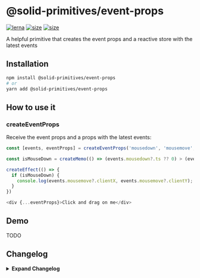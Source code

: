 # @solid-primitives/event-props

[![lerna](https://img.shields.io/badge/maintained%20with-lerna-cc00ff.svg?style=for-the-badge)](https://lerna.js.org/)
[![size](https://img.shields.io/bundlephobia/minzip/@solid-primitives/event-props?style=for-the-badge)](https://bundlephobia.com/package/@solid-primitives/event-props)
[![size](https://img.shields.io/npm/v/@solid-primitives/event-props?style=for-the-badge)](https://www.npmjs.com/package/@solid-primitives/event-props)

A helpful primitive that creates the event props and a reactive store with the latest events

## Installation

```bash
npm install @solid-primitives/event-props
# or
yarn add @solid-primitives/event-props
```

## How to use it

### createEventProps

Receive the event props and a props with the latest events:

```ts
const [events, eventProps] = createEventProps('mousedown', 'mousemove', 'mouseup');

const isMouseDown = createMemo(() => (events.mousedown?.ts ?? 0) > (events.mouseup?.ts ?? 1));

createEffect(() => {
  if (isMouseDown) {
    console.log(events.mousemove?.clientX, events.mousemove?.clientY);
  }
})

<div {...eventProps}>Click and drag on me</div>
```

## Demo

TODO

## Changelog

<details>
<summary><b>Expand Changelog</b></summary>

0.0.100

First commit.

0.0.150

Published publicly for general use.

0.1.0

Updated to latest Solid

</details>
